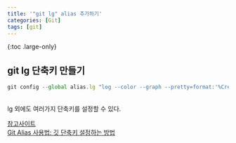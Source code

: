 ```yaml
---
title: '"git lg" alias 추가하기'
categories: [Git]
tags: [git]
---
```


{:toc .large-only}

## git lg 단축키 만들기

```js
git config --global alias.lg "log --color --graph --pretty=format:'%Cred%h%Creset -%C(yellow)%d%Creset %s %Cgreen(%cr) %C(bold blue)<%an>%Creset' --abbrev-commit --"
```

<br/>
lg 외에도 여러가지 단축키를 설정할 수 있다.

[참고사이트](https://gist.github.com/johanmeiring/3002458)<br/>
[Git Alias 사용법: 깃 단축키 설정하는 방법 ](https://jeonghwan-kim.github.io/2016/08/16/git-alias.html)
